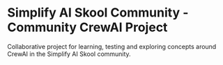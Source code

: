 # Simplify AI Skool Community - Community CrewAI Project
Collaborative project for learning, testing and exploring concepts around CrewAI in the Simplify AI Skool community.
